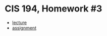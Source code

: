 # CIS 194, Homework #3

- [lecture](http://www.seas.upenn.edu/~cis194/spring13/lectures/03-rec-poly.html)
- [assignment](http://www.seas.upenn.edu/~cis194/spring13/hw/03-rec-poly.pdf)
